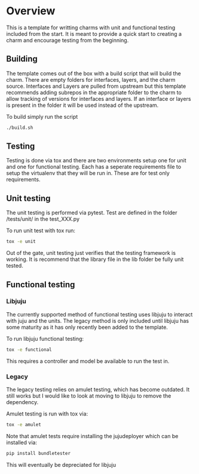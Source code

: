 # Overview
This is a template for writting charms with unit and functional testing included
from the start. It is meant to provide a quick start to creating a charm and
encourage testing from the beginning.

## Building
The template comes out of the box with a build script that will build the charm.
There are empty folders for interfaces, layers, and the charm source. Interfaces
and Layers are pulled from upstream but this template recommends adding subrepos
in the appropriate folder to the charm to allow tracking of versions for
interfaces and layers. If an interface or layers is present in the folder it
will be used instead of the upstream.

To build simply run the script
```bash
./build.sh
```

## Testing
Testing is done via tox and there are two environments setup one for unit and
one for functional testing. Each has a seperate requirements file to setup the
virtualenv that they will be run in. These are for test only requirements.

## Unit testing
The unit testing is performed via pytest. Test are defined in the folder
/tests/unit/ in the test_XXX.py

To run unit test with tox run:
```bash
tox -e unit
```

Out of the gate, unit testing just verifies that the testing framework is
working. It is recommend that the library file in the lib folder be fully unit
tested.

## Functional testing

### Libjuju
The currently supported method of functional testing uses libjuju to interact
with juju and the units. The legacy method is only included until libjuju has
some maturity as it has only recently been added to the template.

To run libjuju functional testing:
```bash
tox -e functional
```
This requires a controller and model be available to run the test in.

### Legacy
The legacy testing relies on amulet testing, which has become outdated. It still
works but I would like to look at moving to libjuju to remove the dependency.

Amulet testing is run with tox via:
```bash
tox -e amulet
```

Note that amulet tests require installing the jujudeployer which can be
installed via:
```bash
pip install bundletester
```
This will eventually be depreciated for libjuju
